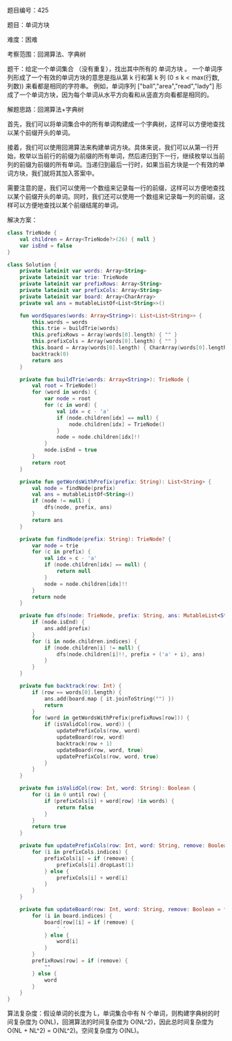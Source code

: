 题目编号：425

题目：单词方块

难度：困难

考察范围：回溯算法、字典树

题干：给定一个单词集合 （没有重复），找出其中所有的 单词方块 。
一个单词序列形成了一个有效的单词方块的意思是指从第 k 行和第 k 列 (0 ≤ k < max(行数, 列数)) 来看都是相同的字符串。
例如，单词序列 ["ball","area","read","lady"] 形成了一个单词方块，因为每个单词从水平方向看和从竖直方向看都是相同的。

解题思路：回溯算法+字典树

首先，我们可以将单词集合中的所有单词构建成一个字典树，这样可以方便地查找以某个前缀开头的单词。

接着，我们可以使用回溯算法来构建单词方块。具体来说，我们可以从第一行开始，枚举以当前行的前缀为前缀的所有单词，然后递归到下一行，继续枚举以当前列的前缀为前缀的所有单词。当递归到最后一行时，如果当前方块是一个有效的单词方块，我们就将其加入答案中。

需要注意的是，我们可以使用一个数组来记录每一行的前缀，这样可以方便地查找以某个前缀开头的单词。同时，我们还可以使用一个数组来记录每一列的前缀，这样可以方便地查找以某个前缀结尾的单词。

解决方案：

```kotlin
class TrieNode {
    val children = Array<TrieNode?>(26) { null }
    var isEnd = false
}

class Solution {
    private lateinit var words: Array<String>
    private lateinit var trie: TrieNode
    private lateinit var prefixRows: Array<String>
    private lateinit var prefixCols: Array<String>
    private lateinit var board: Array<CharArray>
    private val ans = mutableListOf<List<String>>()

    fun wordSquares(words: Array<String>): List<List<String>> {
        this.words = words
        this.trie = buildTrie(words)
        this.prefixRows = Array(words[0].length) { "" }
        this.prefixCols = Array(words[0].length) { "" }
        this.board = Array(words[0].length) { CharArray(words[0].length) { ' ' } }
        backtrack(0)
        return ans
    }

    private fun buildTrie(words: Array<String>): TrieNode {
        val root = TrieNode()
        for (word in words) {
            var node = root
            for (c in word) {
                val idx = c - 'a'
                if (node.children[idx] == null) {
                    node.children[idx] = TrieNode()
                }
                node = node.children[idx]!!
            }
            node.isEnd = true
        }
        return root
    }

    private fun getWordsWithPrefix(prefix: String): List<String> {
        val node = findNode(prefix)
        val ans = mutableListOf<String>()
        if (node != null) {
            dfs(node, prefix, ans)
        }
        return ans
    }

    private fun findNode(prefix: String): TrieNode? {
        var node = trie
        for (c in prefix) {
            val idx = c - 'a'
            if (node.children[idx] == null) {
                return null
            }
            node = node.children[idx]!!
        }
        return node
    }

    private fun dfs(node: TrieNode, prefix: String, ans: MutableList<String>) {
        if (node.isEnd) {
            ans.add(prefix)
        }
        for (i in node.children.indices) {
            if (node.children[i] != null) {
                dfs(node.children[i]!!, prefix + ('a' + i), ans)
            }
        }
    }

    private fun backtrack(row: Int) {
        if (row == words[0].length) {
            ans.add(board.map { it.joinToString("") })
            return
        }
        for (word in getWordsWithPrefix(prefixRows[row])) {
            if (isValidCol(row, word)) {
                updatePrefixCols(row, word)
                updateBoard(row, word)
                backtrack(row + 1)
                updateBoard(row, word, true)
                updatePrefixCols(row, word, true)
            }
        }
    }

    private fun isValidCol(row: Int, word: String): Boolean {
        for (i in 0 until row) {
            if (prefixCols[i] + word[row] !in words) {
                return false
            }
        }
        return true
    }

    private fun updatePrefixCols(row: Int, word: String, remove: Boolean = false) {
        for (i in prefixCols.indices) {
            prefixCols[i] = if (remove) {
                prefixCols[i].dropLast(1)
            } else {
                prefixCols[i] + word[i]
            }
        }
    }

    private fun updateBoard(row: Int, word: String, remove: Boolean = false) {
        for (i in board.indices) {
            board[row][i] = if (remove) {
                ' '
            } else {
                word[i]
            }
        }
        prefixRows[row] = if (remove) {
            ""
        } else {
            word
        }
    }
}
```

算法复杂度：假设单词的长度为 L，单词集合中有 N 个单词，则构建字典树的时间复杂度为 O(NL)，回溯算法的时间复杂度为 O(NL^2)，因此总时间复杂度为 O(NL + NL^2) = O(NL^2)。空间复杂度为 O(NL)。